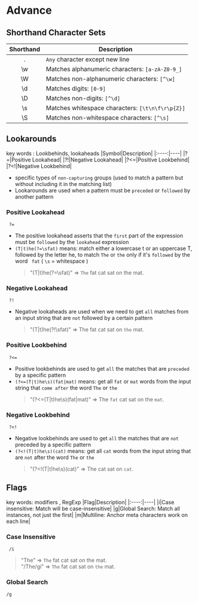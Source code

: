 # Advance

## Shorthand Character Sets
|Shorthand|Description|
|:----:|----|
|.|`Any` character except new line|
|\w|Matches alphanumeric characters: `[a-zA-Z0-9_]`|
|\W|Matches non-alphanumeric characters: `[^\w]`|
|\d|Matches digits: `[0-9]`|
|\D|Matches non-digits: `[^\d]`|
|\s|Matches whitespace characters: `[\t\n\f\r\p{Z}]`|
|\S|Matches non-whitespace characters: `[^\s]`|

## Lookarounds
key words : Lookbehinds, lookaheads
|Symbol|Description|
|:----:|----|
|?=|Positive Lookahead|
|?!|Negative Lookahead|
|?<=|Positive Lookbehind|
|?<!|Negative Lookbehind|
- specific types of `non-capturing` groups (used to match a pattern but without including it in the matching list)
-  Lookarounds are used when a pattern must be `preceded` or `followed` by another pattern

### Positive Lookahead
`  ?=  `
- The positive lookahead asserts that the `first` part of the expression must be `followed` by the `lookahead` expression
- `(T|t)he(?=\sfat)` means: match either a lowercase t or an uppercase T, followed by the letter he, to match `The` or `the` only if it's `followed` by the word ` fat` ( `\s` =  whitespace )
  > "(T|t)he(?=\sfat)" => `The` fat cat sat on the mat.

### Negative Lookahead
`  ?!  `
- Negative lookaheads are used when we need to get `all` matches from an input string that are `not` followed by a certain pattern
  > "(T|t)he(?!\sfat)" => The fat cat sat on `the` mat.

### Positive Lookbehind
`  ?<=  `
- Positive lookbehinds are used to get `all` the matches that are `preceded` by a specific pattern
- `(?<=(T|t)he\s)(fat|mat)` means: get all `fat` or `mat` words from the input string that `come after` the word `The` or `the`
  > "(?<=(T|t)he\s)(fat|mat)" => The `fat` cat sat on the `mat`.

### Negative Lookbehind
`  ?<!  `
- Negative lookbehinds are used to get `all` the matches that are `not` preceded by a specific pattern
- `(?<!(T|t)he\s)(cat)` means: get all `cat` words from the input string that are `not` after the word `The` or `the`
  > "(?<!(T|t)he\s)(cat)" => The cat sat on `cat`.

## Flags
key words: modifiers , RegExp
|Flag|Description|
|:----:|----|
|i|Case insensitive: Match will be case-insensitive|
|g|Global Search: Match all instances, not just the first|
|m|Multiline: Anchor meta characters work on each line|

### Case Insensitive
`  /i  `
> "The" => `The` fat cat sat on the mat.  
> "/The/gi" => `The` fat cat sat on `the` mat.

###  Global Search
` /g  `
